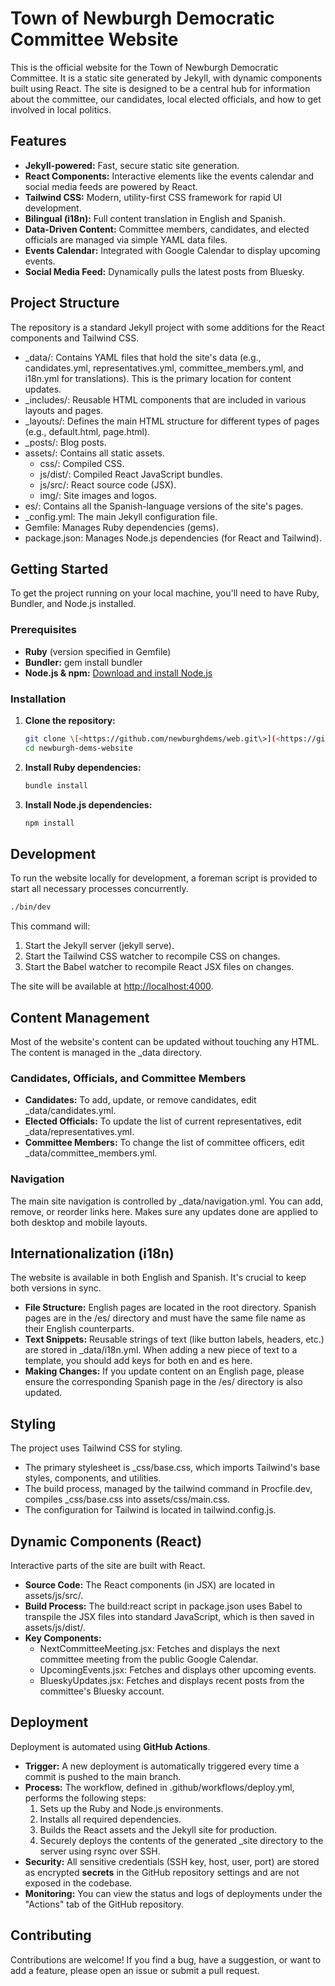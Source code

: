 # **Town of Newburgh Democratic Committee Website**

This is the official website for the Town of Newburgh Democratic Committee. It is a static site generated by Jekyll, with dynamic components built using React. The site is designed to be a central hub for information about the committee, our candidates, local elected officials, and how to get involved in local politics.

## **Features**

* **Jekyll-powered:** Fast, secure static site generation.
* **React Components:** Interactive elements like the events calendar and social media feeds are powered by React.
* **Tailwind CSS:** Modern, utility-first CSS framework for rapid UI development.
* **Bilingual (i18n):** Full content translation in English and Spanish.
* **Data-Driven Content:** Committee members, candidates, and elected officials are managed via simple YAML data files.
* **Events Calendar:** Integrated with Google Calendar to display upcoming events.
* **Social Media Feed:** Dynamically pulls the latest posts from Bluesky.

## **Project Structure**

The repository is a standard Jekyll project with some additions for the React components and Tailwind CSS.

* \_data/: Contains YAML files that hold the site's data (e.g., candidates.yml, representatives.yml, committee\_members.yml, and i18n.yml for translations). This is the primary location for content updates.
* \_includes/: Reusable HTML components that are included in various layouts and pages.
* \_layouts/: Defines the main HTML structure for different types of pages (e.g., default.html, page.html).
* \_posts/: Blog posts.
* assets/: Contains all static assets.
  * css/: Compiled CSS.
  * js/dist/: Compiled React JavaScript bundles.
  * js/src/: React source code (JSX).
  * img/: Site images and logos.
* es/: Contains all the Spanish-language versions of the site's pages.
* \_config.yml: The main Jekyll configuration file.
* Gemfile: Manages Ruby dependencies (gems).
* package.json: Manages Node.js dependencies (for React and Tailwind).

## **Getting Started**

To get the project running on your local machine, you'll need to have Ruby, Bundler, and Node.js installed.

### **Prerequisites**

* **Ruby** (version specified in Gemfile)
* **Bundler:** gem install bundler
* **Node.js & npm:** [Download and install Node.js](https://nodejs.org/)

### **Installation**

1. **Clone the repository:**  

    ```bash
    git clone \[<https://github.com/newburghdems/web.git\>](<https://github.com/newburghdems/web.git>)
    cd newburgh-dems-website
    ```

2. **Install Ruby dependencies:**  

   ```bash
   bundle install
    ```

3. **Install Node.js dependencies:**  

   ```bash
   npm install
    ```

## **Development**

To run the website locally for development, a foreman script is provided to start all necessary processes concurrently.  

```bash
./bin/dev
```

This command will:

1. Start the Jekyll server (jekyll serve).
2. Start the Tailwind CSS watcher to recompile CSS on changes.
3. Start the Babel watcher to recompile React JSX files on changes.

The site will be available at <http://localhost:4000>.

## **Content Management**

Most of the website's content can be updated without touching any HTML. The content is managed in the \_data directory.

### **Candidates, Officials, and Committee Members**

* **Candidates:** To add, update, or remove candidates, edit \_data/candidates.yml.
* **Elected Officials:** To update the list of current representatives, edit \_data/representatives.yml.
* **Committee Members:** To change the list of committee officers, edit \_data/committee\_members.yml.

### **Navigation**

The main site navigation is controlled by \_data/navigation.yml. You can add, remove, or reorder links here. Makes sure any updates done are applied to both desktop and mobile layouts.

## **Internationalization (i18n)**

The website is available in both English and Spanish. It's crucial to keep both versions in sync.

* **File Structure:** English pages are located in the root directory. Spanish pages are in the /es/ directory and must have the same file name as their English counterparts.
* **Text Snippets:** Reusable strings of text (like button labels, headers, etc.) are stored in \_data/i18n.yml. When adding a new piece of text to a template, you should add keys for both en and es here.
* **Making Changes:** If you update content on an English page, please ensure the corresponding Spanish page in the /es/ directory is also updated.

## **Styling**

The project uses Tailwind CSS for styling.

* The primary stylesheet is \_css/base.css, which imports Tailwind's base styles, components, and utilities.
* The build process, managed by the tailwind command in Procfile.dev, compiles \_css/base.css into assets/css/main.css.
* The configuration for Tailwind is located in tailwind.config.js.

## **Dynamic Components (React)**

Interactive parts of the site are built with React.

* **Source Code:** The React components (in JSX) are located in assets/js/src/.
* **Build Process:** The build:react script in package.json uses Babel to transpile the JSX files into standard JavaScript, which is then saved in assets/js/dist/.
* **Key Components:**
  * NextCommitteeMeeting.jsx: Fetches and displays the next committee meeting from the public Google Calendar.
  * UpcomingEvents.jsx: Fetches and displays other upcoming events.
  * BlueskyUpdates.jsx: Fetches and displays recent posts from the committee's Bluesky account.

## **Deployment**

Deployment is automated using **GitHub Actions**.

* **Trigger:** A new deployment is automatically triggered every time a commit is pushed to the main branch.
* **Process:** The workflow, defined in .github/workflows/deploy.yml, performs the following steps:
    1. Sets up the Ruby and Node.js environments.
    2. Installs all required dependencies.
    3. Builds the React assets and the Jekyll site for production.
    4. Securely deploys the contents of the generated \_site directory to the server using rsync over SSH.
* **Security:** All sensitive credentials (SSH key, host, user, port) are stored as encrypted **secrets** in the GitHub repository settings and are not exposed in the codebase.
* **Monitoring:** You can view the status and logs of deployments under the "Actions" tab of the GitHub repository.

## **Contributing**

Contributions are welcome\! If you find a bug, have a suggestion, or want to add a feature, please open an issue or submit a pull request.
